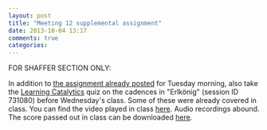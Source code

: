 ```yaml
---
layout: post
title: "Meeting 12 supplemental assignment"
date: 2013-10-04 13:17
comments: true
categories: 
---
```


FOR SHAFFER SECTION ONLY:

In addition to [the assignment already posted](http://cutheory.github.io/auralskills3/2013/10/meeting-11-and-12-assignment/) for Tuesday morning, also take the [Learning Catalytics](http://learningcatalytics.com) quiz on the cadences in "Erlkönig" (session ID 731080) before Wednesday's class. Some of these were already covered in class. You can find the video played in class [here](http://www.youtube.com/watch?v=C3nxyS8wf8E). Audio recordings abound. The score passed out in class can be downloaded [here](http://javanese.imslp.info/files/imglnks/usimg/7/7c/IMSLP15041-SchubertD328_Erlk__nig_4th_version.pdf).